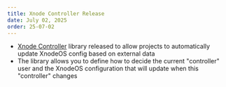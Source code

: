 ```yaml
---
title: Xnode Controller Release
date: July 02, 2025
order: 25-07-02
---
```


- [Xnode Controller](https://github.com/Openmesh-Network/xnode-controller) library released to allow projects to automatically update XnodeOS config based on external data
- The library allows you to define how to decide the current "controller" user and the XnodeOS configuration that will update when this "controller" changes
